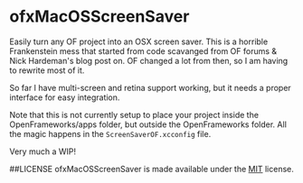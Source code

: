 # ofxMacOSScreenSaver

Easily turn any OF project into an OSX screen saver.
This is a horrible Frankenstein mess that started from code scavanged from OF forums & Nick Hardeman's blog post on. OF changed a lot from then, so I am having to rewrite most of it.

So far I have multi-screen and retina support working, but it needs a proper interface for easy integration.


Note that this is not currently setup to place your project inside the OpenFrameworks/apps folder, but outside the OpenFrameworks folder. All the magic happens in the `ScreenSaverOF.xcconfig` file.

Very much a WIP!


##LICENSE
ofxMacOSScreenSaver is made available under the [MIT](http://opensource.org/licenses/MIT) license.

